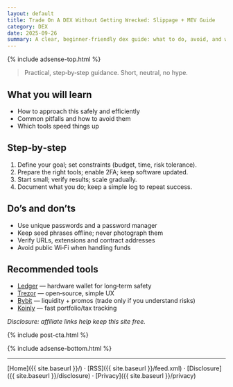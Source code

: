 ```yaml
---
layout: default
title: Trade On A DEX Without Getting Wrecked: Slippage + MEV Guide
category: DEX
date: 2025-09-26
summary: A clear, beginner‑friendly dex guide: what to do, avoid, and which tools to use.
---
```


{% include adsense-top.html %}

> Practical, step‑by‑step guidance. Short, neutral, no hype.

## What you will learn
- How to approach this safely and efficiently
- Common pitfalls and how to avoid them
- Which tools speed things up

## Step‑by‑step
1. Define your goal; set constraints (budget, time, risk tolerance).
2. Prepare the right tools; enable 2FA; keep software updated.
3. Start small; verify results; scale gradually.
4. Document what you do; keep a simple log to repeat success.

## Do’s and don’ts
- Use unique passwords and a password manager
- Keep seed phrases offline; never photograph them
- Verify URLs, extensions and contract addresses
- Avoid public Wi‑Fi when handling funds

## Recommended tools
- <a data-aff="ledger" href="https://shop.ledger.com/?r=4143e5e3f7ea&utm_source=ctg&utm_medium=site&utm_campaign=aff">Ledger</a> — hardware wallet for long‑term safety
- <a data-aff="trezor" href="https://affil.trezor.io/aff_c?offer_id=235&aff_id=36471&source=ctg">Trezor</a> — open‑source, simple UX
- <a data-aff="bybit" href="https://www.bybit.com/">Bybit</a> — liquidity + promos (trade only if you understand risks)
- <a data-aff="koinly" href="https://koinly.io/?via=DA97E0B1&utm_source=affiliate">Koinly</a> — fast portfolio/tax tracking

*Disclosure: affiliate links help keep this site free.*

{% include post-cta.html %}

{% include adsense-bottom.html %}

---

[Home]({{ site.baseurl }}/) · [RSS]({{ site.baseurl }}/feed.xml) · [Disclosure]({{ site.baseurl }}/disclosure) · [Privacy]({{ site.baseurl }}/privacy)
